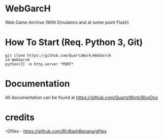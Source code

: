 # WebGarcH
Web Game Archive  (With Emulators and at some point Flash)

# How To Start (Req. Python 3, Git)
```
git clone https://github.com/QuartzWork/WebGarcH
cd WebGarcH
python(3) -m http.server *PORT*
```

# Documentation
All documentation can be found at https://github.com/QuartzWork/BloxDox

# credits
-Gfiles - https://github.com/BinBashBanana/gfiles